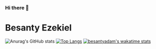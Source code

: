 ### Hi there 👋

<!--
**besantyadam/besantyadam** is a ✨ _special_ ✨ repository because its `README.md` (this file) appears on your GitHub profile.

Here are some ideas to get you started:

- 🔭 I’m currently working on ...
- 🌱 I’m currently learning ...
- 👯 I’m looking to collaborate on ...
- 🤔 I’m looking for help with ...
- 💬 Ask me about ...
- 📫 How to reach me: ...
- 😄 Pronouns: ...
- ⚡ Fun fact: ...
-->
# Besanty Ezekiel
![Anurag's GitHub stats](https://github-readme-stats.vercel.app/api?username=besantyadam&show_icons=true&theme=dark)
[![Top Langs](https://github-readme-stats.vercel.app/api/top-langs/?username=besantyadam)](https://github.com/besantyadam/github-readme-stats)
[![besantyadam's wakatime stats](https://github-readme-stats.vercel.app/api/wakatime?username=besantyadam)](https://github.com/besantyadam/github-readme-stats)
